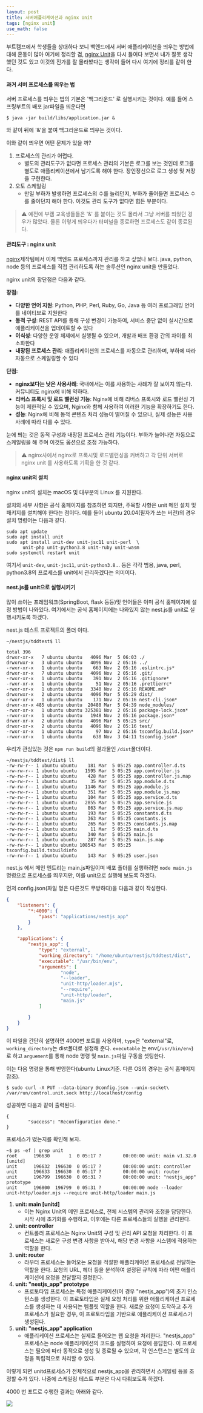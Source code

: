 ```yaml
---
layout: post
title: 서버애플리케이션과 nginx Unit
tags: [nginx unit]
use_math: false
---
```




부트캠프에서 학생들을 상대하다 보니 백엔드에서 서버 애플리케이션을 띄우는 방법에 대해 혼동이 많아 여기에 정리할 겸, [nginx Unit](https://unit.nginx.org)을 다시 들여다 보면서 내가 잘못 생각했던 것도 있고 이것의 진가를 잘 몰라봤다는 생각이 들어 다시 여기에 정리를 같이 한다.

#### 과거 서버 프로세스를 띄우는 법

서버 프로세스를 띄우는 법의 기본은 '백그라운드' 로 실행시키는 것이다. 예를 들어 스프링부트의 배포 jar파일을 띄운다면 

```
$ java -jar build/libs/application.jar &
```

와 같이 뒤에 '&'을 붙여 백그라운드로 띄우는 것이다.

이와 같이 띄우면 어떤 문제가 있을 까? 

1. 프로세스의 관리가 어렵다.
   * 별도의 관리도구가 없다면 프로세스 관리의 기본은 로그를 보는 것인데 로그를 별도로 애플리케이션에서 남기도록 해야 한다. 장인정신으로 로그 생성 및 저장을 구현한다.
2. 오토 스케일링
   * 만일 부하가 발생하면 프로세스의 수를 늘리던지, 부하가 줄어들면 프로세스 수를 줄이던지 해야 한다. 이것도 관리 도구가 없다면 힘든 부분이다.

> ⚠️ 예전에 부캠 교육생들들은 '&' 를 붙이는 것도 몰라서 그냥 서버를 띄웠던 경우가 많았다. 물론 이렇게 띄우다가 터미널을 종료하면 프로세스도 같이 종료된다. 



#### 관리도구 : nginx unit

[nginx](https://www.nginx.com)제작팀에서 이제 백엔드 프로세스까지 관리를 하고 싶었나 보다. java, python, node 등의 프로세스를 직접 관리하도록 하는 솔루션인 nginx unit을 만들었다. 

nginx unit의 장단점은 다음과 같다. 

**장점:**

- **다양한 언어 지원**: Python, PHP, Perl, Ruby, Go, Java 등 여러 프로그래밍 언어를 네이티브로 지원한다
- **동적 구성**: REST API를 통해 구성 변경이 가능하여, 서비스 중단 없이 실시간으로 애플리케이션을 업데이트할 수 있다
- **이식성**: 다양한 운영 체제에서 실행될 수 있으며, 개발과 배포 환경 간의 차이를 최소화한다
- **내장된 프로세스 관리**: 애플리케이션의 프로세스를 자동으로 관리하며, 부하에 따라 자동으로 스케일링할 수 있다

**단점:**

- **nginx보다는 낮은 사용사례**: 국내에서는 이를 사용하는 사례가 잘 보이지 않는다. 커뮤니티도 nginx에 비해 약하다. 
- **리버스 프록시 및 로드 밸런싱 기능**: Nginx에 비해 리버스 프록시와 로드 밸런싱 기능이 제한적일 수 있으며, Nginx와 함께 사용하여 이러한 기능을 확장하기도 한다.
- **성능**: Nginx에 비해 동적 콘텐츠 처리 성능이 떨어질 수 있으나, 실제 성능은 사용 사례에 따라 다를 수 있다.



눈에 띄는 것은 동적 구성과 내장된 프로세스 관리 기능이다. 부하가 늘어나면 자동으로 스케일링을 해 주며 이것도 옵션으로 조정 가능하다. 

> ⚠️ nginx사에서 nginx로 프록시및 로드밸런싱을 커버하고 각 단위 서버로 nginx unit 를 사용하도록 기획을 한 것 같다. 



#### nginx unit의 설치

nginx unit의 설치는 macOS 및 대부분의 Linux 를 지원한다. 

설치의 세부 사항은 공식 홈페이지를 참조하면 되지만, 주목할 사항은 unit 메인 설치 및 패키지를 설치해야 한다는 점이다. 예를 들어 ubuntu 20.04(필자가 쓰는 버전)의 경우 설치 명령어는 다음과 같다.

```
sudo apt update
sudo apt install unit
sudo apt install unit-dev unit-jsc11 unit-perl  \
      unit-php unit-python3.8 unit-ruby unit-wasm
sudo systemctl restart unit
```

여기서 `unit-dev`, `unit-jsc11`, `unit-python3.8`... 등은 각각 범용, java, perl, python3.8의 프로세스를 unit에서 관리하겠다는 의미이다.





#### nest.js를 unit으로 실행시키기

많이 쓰이는 프레임워크(SpringBoot, flask 등등)및 언어들은 이미 공식 홈페이지에 설정 방법이 나와있다. 여기에서는 공식 홈페이지에는 나와있지 않는 nest.js를 unit로 실행시키도록 하겠다. 

nest.js 테스트 프로젝트의 폴더 이다. 

```
~/nestjs/tddtest$ ll

total 396
drwxr-xr-x   7 ubuntu ubuntu   4096 Mar  5 06:03 ./
drwxrwxr-x   3 ubuntu ubuntu   4096 Nov  2 05:16 ../
-rwxr-xr-x   1 ubuntu ubuntu    663 Nov  2 05:16 .eslintrc.js*
drwxr-xr-x   7 ubuntu ubuntu   4096 Nov  2 05:16 .git/
-rwxr-xr-x   1 ubuntu ubuntu    391 Nov  2 05:16 .gitignore*
-rwxr-xr-x   1 ubuntu ubuntu     51 Nov  2 05:16 .prettierrc*
-rwxr-xr-x   1 ubuntu ubuntu   3340 Nov  2 05:16 README.md*
drwxrwxr-x   2 ubuntu ubuntu   4096 Mar  5 05:29 dist/
-rwxr-xr-x   1 ubuntu ubuntu    171 Nov  2 05:16 nest-cli.json*
drwxr-xr-x 485 ubuntu ubuntu  20480 Mar  5 04:39 node_modules/
-rwxr-xr-x   1 ubuntu ubuntu 325381 Nov  2 05:16 package-lock.json*
-rwxr-xr-x   1 ubuntu ubuntu   1948 Nov  2 05:16 package.json*
drwxr-xr-x   2 ubuntu ubuntu   4096 Mar  5 05:25 src/
drwxr-xr-x   2 ubuntu ubuntu   4096 Nov  2 05:16 test/
-rwxr-xr-x   1 ubuntu ubuntu     97 Nov  2 05:16 tsconfig.build.json*
-rwxr-xr-x   1 ubuntu ubuntu    638 Nov  3 04:11 tsconfig.json*
```

우리가 관심있는 것은 `npm run build`의 결과물인 `/dist`폴더이다. 

```
~/nestjs/tddtest/dist$ ll
-rw-rw-r-- 1 ubuntu ubuntu    181 Mar  5 05:25 app.controller.d.ts
-rw-rw-r-- 1 ubuntu ubuntu   1595 Mar  5 05:25 app.controller.js
-rw-rw-r-- 1 ubuntu ubuntu    428 Mar  5 05:25 app.controller.js.map
-rw-rw-r-- 1 ubuntu ubuntu     35 Mar  5 05:25 app.module.d.ts
-rw-rw-r-- 1 ubuntu ubuntu   1146 Mar  5 05:25 app.module.js
-rw-rw-r-- 1 ubuntu ubuntu    351 Mar  5 05:25 app.module.js.map
-rw-rw-r-- 1 ubuntu ubuntu    104 Mar  5 05:25 app.service.d.ts
-rw-rw-r-- 1 ubuntu ubuntu   2855 Mar  5 05:25 app.service.js
-rw-rw-r-- 1 ubuntu ubuntu    863 Mar  5 05:25 app.service.js.map
-rw-rw-r-- 1 ubuntu ubuntu    193 Mar  5 05:25 constants.d.ts
-rw-rw-r-- 1 ubuntu ubuntu    363 Mar  5 05:25 constants.js
-rw-rw-r-- 1 ubuntu ubuntu    265 Mar  5 05:25 constants.js.map
-rw-rw-r-- 1 ubuntu ubuntu     11 Mar  5 05:25 main.d.ts
-rw-rw-r-- 1 ubuntu ubuntu    340 Mar  5 05:25 main.js
-rw-rw-r-- 1 ubuntu ubuntu    287 Mar  5 05:25 main.js.map
-rw-rw-r-- 1 ubuntu ubuntu 108543 Mar  5 05:25 tsconfig.build.tsbuildinfo
-rw-rw-r-- 1 ubuntu ubuntu    143 Mar  5 05:25 user.json
```



nest.js 에서 메인 엔트리는 main.js파일이며 배포 폴더를 실행하려면 `node main.js` 명령으로 프로세스를 띄우지만, 이를 unit으로 실행해 보도록 하겠다. 



먼저 config.json(파일 명은 다른것도 무방하다)을 다음과 같이 작성한다.

```json
{
    "listeners": {
        "*:4000": {
            "pass": "applications/nestjs_app"
        }
    },

    "applications": {
        "nestjs_app": {
            "type": "external",
            "working_directory": "/home/ubuntu/nestjs/tddtest/dist",
            "executable": "/usr/bin/env",
            "arguments": [
                    "node",
                    "--loader",
                    "unit-http/loader.mjs",
                    "--require",
                    "unit-http/loader",
                    "main.js"
            ]

        }
    }
}
```



이 파일을 간단히 설명하면 4000번 포트를 사용하며, `type`은 "external"로, `working_directory`는 dist폴더로 설정해 준다.  `executable` 는 env(`/usr/bin/env`)로 하고 `arguement`를 통해 node 명령 및 `main.js`파일 구동을 셋팅한다.

이는 다음 명령을 통해 반영한다(ubuntu Linux기준. 다른 OS의 경우는 공식 홈페이지 참조). 

```
$ sudo curl -X PUT --data-binary @config.json --unix-socket\
/var/run/control.unit.sock http://localhost/config
```



성공하면 다음과 같이 출력된다.

```
{
        "success": "Reconfiguration done."
}
```

프로세스가 떴는지를 확인해 보자.

```
~$ ps -ef | grep unit
root      196630       1  0 05:17 ?        00:00:00 unit: main v1.32.0 [unitd]
unit      196632  196630  0 05:17 ?        00:00:00 unit: controller
unit      196633  196630  0 05:17 ?        00:00:00 unit: router
unit      196799  196630  0 05:31 ?        00:00:00 unit: "nestjs_app" prototype
unit      196800  196799  0 05:31 ?        00:00:00 node --loader unit-http/loader.mjs --require unit-http/loader main.js
```

1. **unit: main [unitd]**
   - 이는 Nginx Unit의 메인 프로세스로, 전체 시스템의 관리와 조정을 담당한다. 시작 시에 초기화를 수행하고, 이후에는 다른 프로세스들의 실행을 관리한다.
2. **unit: controller**
   - 컨트롤러 프로세스는 Nginx Unit의 구성 및 관리 API 요청을 처리한다. 이 프로세스는 새로운 구성 변경 사항을 받아서, 해당 변경 사항을 시스템에 적용하는 역할을 한다.
3. **unit: router**
   - 라우터 프로세스는 들어오는 요청을 적절한 애플리케이션 프로세스로 전달하는 역할을 한다. 요청의 URL, 헤더 등을 분석하여 설정된 규칙에 따라 어떤 애플리케이션에 요청을 전달할지 결정한다.
4. **unit: "nestjs_app" prototype**
   * 프로토타입 프로세스는 특정 애플리케이션(이 경우 "nestjs_app")의 초기 인스턴스를 생성한다. 이 프로토타입은 실제 요청 처리를 위한 애플리케이션 프로세스를 생성하는 데 사용되는 템플릿 역할을 한다. 새로운 요청이 도착하고 추가 프로세스가 필요한 경우, 이 프로토타입을 기반으로 애플리케이션 프로세스가 생성된다.
5. **unit: "nestjs_app" application**
   - 애플리케이션 프로세스는 실제로 들어오는 웹 요청을 처리한다. "nestjs_app" 프로세스는 node 애플리케이션의 코드를 실행하여 요청에 응답한다. 이 프로세스는 필요에 따라 동적으로 생성 및 종료될 수 있으며, 각 인스턴스는 별도의 요청을 독립적으로 처리할 수 있다.



이렇게 되면 unitd프로세스가 전체적으로 nestjs_app을 관리하면서 스케일링 등을 조정할 수가 있다. 나중에 스케일링 테스트 부분은 다시 다뤄보도록 하겠다.



4000 번 포트로 수행한 결과는 아래와 같다.

![](https://raw.githubusercontent.com/cheuora/cheuora.github.io/master/_posts/2024/images/image-20240305160926049.png)
